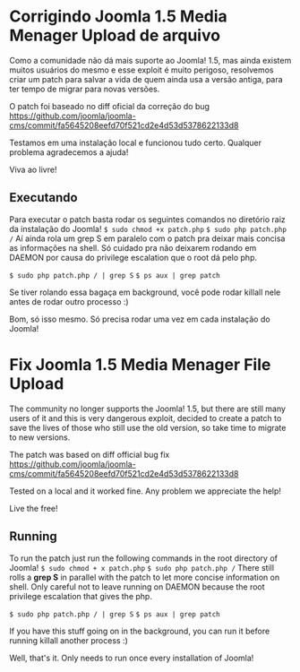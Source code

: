 # Corrigindo Joomla 1.5 Media Menager Upload de arquivo 

Como a comunidade não dá mais suporte ao Joomla! 1.5, mas ainda existem muitos usuários do mesmo e esse exploit é muito perigoso, resolvemos criar um patch para salvar a vida de quem ainda usa a versão antiga, para ter tempo de migrar para novas versões.

O patch foi baseado no diff oficial da correção do bug https://github.com/joomla/joomla-cms/commit/fa5645208eefd70f521cd2e4d53d5378622133d8

Testamos em uma instalação local e funcionou tudo certo. Qualquer problema agradecemos a ajuda!

Viva ao livre!

## Executando 

Para executar o patch basta rodar os seguintes comandos no diretório raiz da instalação do Joomla!
``
$ sudo chmod +x patch.php
``
``
$ sudo php patch.php /
``
Aí ainda rola um grep S em paralelo com o patch pra deixar mais concisa as informações na shell. Só cuidado pra não deixarem rodando em DAEMON por causa do privilege escalation que o root dá pelo php.

``
$ sudo php patch.php / | grep S
``
``
$ ps aux | grep patch
``

Se tiver rolando essa bagaça em background, você pode rodar killall nele antes de rodar outro processo :)

Bom, só isso mesmo.
Só precisa rodar uma vez em cada instalação do Joomla!


# Fix Joomla 1.5 Media Menager File Upload

The community no longer supports the Joomla! 1.5, but there are still many users of it and this is very dangerous exploit, decided to create a patch to save the lives of those who still use the old version, so take time to migrate to new versions.

The patch was based on diff official bug fix https://github.com/joomla/joomla-cms/commit/fa5645208eefd70f521cd2e4d53d5378622133d8

Tested on a local and it worked fine. Any problem we appreciate the help!

Live the free!

## Running

To run the patch just run the following commands in the root directory of Joomla!
``
$ sudo chmod + x patch.php
``
``
$ sudo php patch.php /
``
There still rolls a **grep S** in parallel with the patch to let more concise information on shell. Only careful not to leave running on DAEMON because the root privilege escalation that gives the php.

``
$ sudo php patch.php / | grep S
``
``
$ ps aux | grep patch
``

If you have this stuff going on in the background, you can run it before running killall another process :)

Well, that's it.
Only needs to run once every installation of Joomla!

